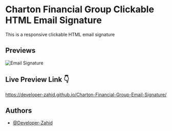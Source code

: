# Charton Financial Group Clickable HTML Email Signature

This is a responsive clickable HTML email signature


## Previews

![Email Signature](https://developer-zahid.github.io/Charton-Financial-Group-Email-Signature/images/preview.png)


## Live Preview Link 👇

https://developer-zahid.github.io/Charton-Financial-Group-Email-Signature/


## Authors

- [@Developer-Zahid](https://github.com/Developer-Zahid)